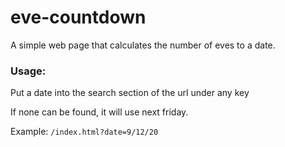# eve-countdown

A simple web page that calculates the number of eves to a date.

### Usage:
Put a date into the search section of the url under any key

If none can be found, it will use next friday.

Example:
`/index.html?date=9/12/20`
